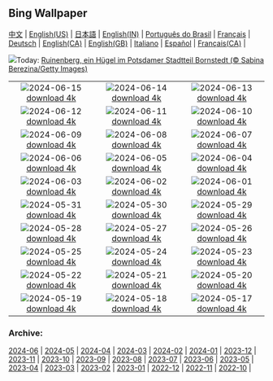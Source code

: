 ## Bing Wallpaper
[中文](README.md) |                     [English(US)](en-US.md) |                     [日本語](ja-JP.md) |                     [English(IN)](en-IN.md) |                     [Português do Brasil](pt-BR.md) |                     [Français](fr-FR.md) |                     [Deutsch](de-DE.md) |                     [English(CA)](en-CA.md) |                     [English(GB)](en-GB.md) |                     [Italiano](it-IT.md) |                     [Español](es-ES.md) |                     [Français(CA)](fr-CA.md) |                    

![](https://www.bing.com/th?id=OHR.Ruinenberg_DE-DE5900996291_UHD.jpg&w=1000)Today: [Ruinenberg, ein Hügel im Potsdamer Stadtteil Bornstedt (© Sabina Berezina/Getty Images)](https://www.bing.com/th?id=OHR.Ruinenberg_DE-DE5900996291_UHD.jpg)

|      |      |      |
| :----: | :----: | :----: |
|![](https://www.bing.com/th?id=OHR.NazareWave_DE-DE6510576584_UHD.jpg&pid=hp&w=384&h=216&rs=1&c=4)2024-06-15 [download 4k](https://www.bing.com/th?id=OHR.NazareWave_DE-DE6510576584_UHD.jpg)|![](https://www.bing.com/th?id=OHR.PeggysCove_DE-DE6175899520_UHD.jpg&pid=hp&w=384&h=216&rs=1&c=4)2024-06-14 [download 4k](https://www.bing.com/th?id=OHR.PeggysCove_DE-DE6175899520_UHD.jpg)|![](https://www.bing.com/th?id=OHR.RegistanUzbekistan_DE-DE0297910623_UHD.jpg&pid=hp&w=384&h=216&rs=1&c=4)2024-06-13 [download 4k](https://www.bing.com/th?id=OHR.RegistanUzbekistan_DE-DE0297910623_UHD.jpg)|
|![](https://www.bing.com/th?id=OHR.BigBendMilkyWay_DE-DE9932033977_UHD.jpg&pid=hp&w=384&h=216&rs=1&c=4)2024-06-12 [download 4k](https://www.bing.com/th?id=OHR.BigBendMilkyWay_DE-DE9932033977_UHD.jpg)|![](https://www.bing.com/th?id=OHR.GemsbokBotswana_DE-DE9586161509_UHD.jpg&pid=hp&w=384&h=216&rs=1&c=4)2024-06-11 [download 4k](https://www.bing.com/th?id=OHR.GemsbokBotswana_DE-DE9586161509_UHD.jpg)|![](https://www.bing.com/th?id=OHR.OsakaNight_DE-DE9198520321_UHD.jpg&pid=hp&w=384&h=216&rs=1&c=4)2024-06-10 [download 4k](https://www.bing.com/th?id=OHR.OsakaNight_DE-DE9198520321_UHD.jpg)|
|![](https://www.bing.com/th?id=OHR.KlosterKamp_DE-DE6407205141_UHD.jpg&pid=hp&w=384&h=216&rs=1&c=4)2024-06-09 [download 4k](https://www.bing.com/th?id=OHR.KlosterKamp_DE-DE6407205141_UHD.jpg)|![](https://www.bing.com/th?id=OHR.KillikRiverAlaska_DE-DE8386979162_UHD.jpg&pid=hp&w=384&h=216&rs=1&c=4)2024-06-08 [download 4k](https://www.bing.com/th?id=OHR.KillikRiverAlaska_DE-DE8386979162_UHD.jpg)|![](https://www.bing.com/th?id=OHR.HumpbackFamily_DE-DE8013802672_UHD.jpg&pid=hp&w=384&h=216&rs=1&c=4)2024-06-07 [download 4k](https://www.bing.com/th?id=OHR.HumpbackFamily_DE-DE8013802672_UHD.jpg)|
|![](https://www.bing.com/th?id=OHR.RossfeldRoad_DE-DE6613150514_UHD.jpg&pid=hp&w=384&h=216&rs=1&c=4)2024-06-06 [download 4k](https://www.bing.com/th?id=OHR.RossfeldRoad_DE-DE6613150514_UHD.jpg)|![](https://www.bing.com/th?id=OHR.MadagascarRiver_DE-DE7722316951_UHD.jpg&pid=hp&w=384&h=216&rs=1&c=4)2024-06-05 [download 4k](https://www.bing.com/th?id=OHR.MadagascarRiver_DE-DE7722316951_UHD.jpg)|![](https://www.bing.com/th?id=OHR.ChestnutBeeEater_DE-DE7400779777_UHD.jpg&pid=hp&w=384&h=216&rs=1&c=4)2024-06-04 [download 4k](https://www.bing.com/th?id=OHR.ChestnutBeeEater_DE-DE7400779777_UHD.jpg)|
|![](https://www.bing.com/th?id=OHR.CopenhagenBicycles_DE-DE6785283446_UHD.jpg&pid=hp&w=384&h=216&rs=1&c=4)2024-06-03 [download 4k](https://www.bing.com/th?id=OHR.CopenhagenBicycles_DE-DE6785283446_UHD.jpg)|![](https://www.bing.com/th?id=OHR.MenRuz_DE-DE4765276671_UHD.jpg&pid=hp&w=384&h=216&rs=1&c=4)2024-06-02 [download 4k](https://www.bing.com/th?id=OHR.MenRuz_DE-DE4765276671_UHD.jpg)|![](https://www.bing.com/th?id=OHR.PrideMonthSF_DE-DE2818464419_UHD.jpg&pid=hp&w=384&h=216&rs=1&c=4)2024-06-01 [download 4k](https://www.bing.com/th?id=OHR.PrideMonthSF_DE-DE2818464419_UHD.jpg)|
|![](https://www.bing.com/th?id=OHR.YorkshireDalesNP_DE-DE2262987650_UHD.jpg&pid=hp&w=384&h=216&rs=1&c=4)2024-05-31 [download 4k](https://www.bing.com/th?id=OHR.YorkshireDalesNP_DE-DE2262987650_UHD.jpg)|![](https://www.bing.com/th?id=OHR.Everglades90th_DE-DE6253688442_UHD.jpg&pid=hp&w=384&h=216&rs=1&c=4)2024-05-30 [download 4k](https://www.bing.com/th?id=OHR.Everglades90th_DE-DE6253688442_UHD.jpg)|![](https://www.bing.com/th?id=OHR.MullOtter_DE-DE1417523024_UHD.jpg&pid=hp&w=384&h=216&rs=1&c=4)2024-05-29 [download 4k](https://www.bing.com/th?id=OHR.MullOtter_DE-DE1417523024_UHD.jpg)|
|![](https://www.bing.com/th?id=OHR.MeteoraMonastery_DE-DE0965376311_UHD.jpg&pid=hp&w=384&h=216&rs=1&c=4)2024-05-28 [download 4k](https://www.bing.com/th?id=OHR.MeteoraMonastery_DE-DE0965376311_UHD.jpg)|![](https://www.bing.com/th?id=OHR.SestriLevante_DE-DE0573141632_UHD.jpg&pid=hp&w=384&h=216&rs=1&c=4)2024-05-27 [download 4k](https://www.bing.com/th?id=OHR.SestriLevante_DE-DE0573141632_UHD.jpg)|![](https://www.bing.com/th?id=OHR.ElbeSandstone_DE-DE9941836770_UHD.jpg&pid=hp&w=384&h=216&rs=1&c=4)2024-05-26 [download 4k](https://www.bing.com/th?id=OHR.ElbeSandstone_DE-DE9941836770_UHD.jpg)|
|![](https://www.bing.com/th?id=OHR.MoroccoBenhaddou_DE-DE9640944189_UHD.jpg&pid=hp&w=384&h=216&rs=1&c=4)2024-05-25 [download 4k](https://www.bing.com/th?id=OHR.MoroccoBenhaddou_DE-DE9640944189_UHD.jpg)|![](https://www.bing.com/th?id=OHR.OrdesaNationalPark_DE-DE9218921574_UHD.jpg&pid=hp&w=384&h=216&rs=1&c=4)2024-05-24 [download 4k](https://www.bing.com/th?id=OHR.OrdesaNationalPark_DE-DE9218921574_UHD.jpg)|![](https://www.bing.com/th?id=OHR.IndianStarTortoise_DE-DE8901102439_UHD.jpg&pid=hp&w=384&h=216&rs=1&c=4)2024-05-23 [download 4k](https://www.bing.com/th?id=OHR.IndianStarTortoise_DE-DE8901102439_UHD.jpg)|
|![](https://www.bing.com/th?id=OHR.SnowGumTasmania_DE-DE8538899812_UHD.jpg&pid=hp&w=384&h=216&rs=1&c=4)2024-05-22 [download 4k](https://www.bing.com/th?id=OHR.SnowGumTasmania_DE-DE8538899812_UHD.jpg)|![](https://www.bing.com/th?id=OHR.MalaysiaTea_DE-DE8270167574_UHD.jpg&pid=hp&w=384&h=216&rs=1&c=4)2024-05-21 [download 4k](https://www.bing.com/th?id=OHR.MalaysiaTea_DE-DE8270167574_UHD.jpg)|![](https://www.bing.com/th?id=OHR.HoneycombBee_DE-DE7958601447_UHD.jpg&pid=hp&w=384&h=216&rs=1&c=4)2024-05-20 [download 4k](https://www.bing.com/th?id=OHR.HoneycombBee_DE-DE7958601447_UHD.jpg)|
|![](https://www.bing.com/th?id=OHR.NefertitiMuseum_DE-DE7400530006_UHD.jpg&pid=hp&w=384&h=216&rs=1&c=4)2024-05-19 [download 4k](https://www.bing.com/th?id=OHR.NefertitiMuseum_DE-DE7400530006_UHD.jpg)|![](https://www.bing.com/th?id=OHR.VernazzaItaly_DE-DE7128590737_UHD.jpg&pid=hp&w=384&h=216&rs=1&c=4)2024-05-18 [download 4k](https://www.bing.com/th?id=OHR.VernazzaItaly_DE-DE7128590737_UHD.jpg)|![](https://www.bing.com/th?id=OHR.TarangireElephants_DE-DE6659781135_UHD.jpg&pid=hp&w=384&h=216&rs=1&c=4)2024-05-17 [download 4k](https://www.bing.com/th?id=OHR.TarangireElephants_DE-DE6659781135_UHD.jpg)|


### Archive:
[2024-06](archive/de-DE/202406/README.md) | [2024-05](archive/de-DE/202405/README.md) | [2024-04](archive/de-DE/202404/README.md) | [2024-03](archive/de-DE/202403/README.md) | [2024-02](archive/de-DE/202402/README.md) | [2024-01](archive/de-DE/202401/README.md) | [2023-12](archive/de-DE/202312/README.md) | [2023-11](archive/de-DE/202311/README.md) | [2023-10](archive/de-DE/202310/README.md) | [2023-09](archive/de-DE/202309/README.md) | [2023-08](archive/de-DE/202308/README.md) | [2023-07](archive/de-DE/202307/README.md) | [2023-06](archive/de-DE/202306/README.md) | [2023-05](archive/de-DE/202305/README.md) | [2023-04](archive/de-DE/202304/README.md) | [2023-03](archive/de-DE/202303/README.md) | [2023-02](archive/de-DE/202302/README.md) | [2023-01](archive/de-DE/202301/README.md) | [2022-12](archive/de-DE/202212/README.md) | [2022-11](archive/de-DE/202211/README.md) | [2022-10](archive/de-DE/202210/README.md) | 